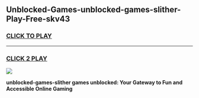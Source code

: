 
## Unblocked-Games-unblocked-games-slither-Play-Free-skv43
<h3>
<a href="https://premium76.site?title=unblocked-games-slither&ref=23A">CLICK TO PLAY</a></h3>
<hr>

<h3>
<a href="https://premium76.site?title=unblocked-games-slither&ref=23A">CLICK 2 PLAY</a>
  
</h3>

<a href="https://premium76.site?title=unblocked-games-slither&ref=23A"><img src="https://clearcache.store/games.png"></a>


**unblocked-games-slither games unblocked: Your Gateway to Fun and Accessible Online Gaming**
